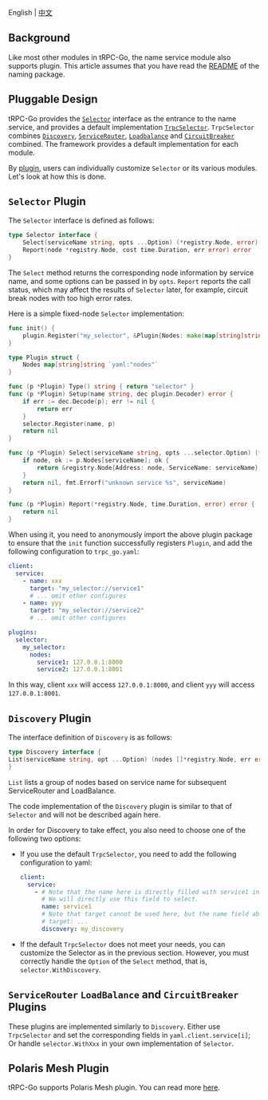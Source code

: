 English | [中文](naming_zh_CN.md)

## Background

Like most other modules in tRPC-Go, the name service module also supports plugin. This article assumes that you have read the [README](/naming/README_zh_CN.md) of the naming package.

## Pluggable Design

tRPC-Go provides the [`Selector`](/naming/selector) interface as the entrance to the name service, and provides a default implementation [`TrpcSelector`](/naming/selector/trpc_selector.go). `TrpcSelector` combines [`Discovery`](/naming/discovery), [`ServiceRouter`](/naming/servicerouter), [`Loadbalance`](/naming/loadbalance) and [`CircuitBreaker`](/naming/circuitbreaker ) combined. The framework provides a default implementation for each module.

By [plugin](/plugin), users can individually customize `Selector` or its various modules. Let's look at how this is done.

## `Selector` Plugin

The `Selector` interface is defined as follows:
```go
type Selector interface {
	Select(serviceName string, opts ...Option) (*registry.Node, error)
	Report(node *registry.Node, cost time.Duration, err error) error
}
```

The `Select` method returns the corresponding node information by service name, and some options can be passed in by `opts`. `Report` reports the call status, which may affect the results of `Selector` later, for example, circuit break nodes with too high error rates.

Here is a simple fixed-node `Selector` implementation:
```go
func init() {
    plugin.Register("my_selector", &Plugin{Nodes: make(map[string]string)})
}

type Plugin struct {
    Nodes map[string]string `yaml:"nodes"`
}

func (p *Plugin) Type() string { return "selector" }
func (p *Plugin) Setup(name string, dec plugin.Decoder) error {
    if err := dec.Decode(p); err != nil {
        return err
    }
    selector.Register(name, p)
    return nil
}

func (p *Plugin) Select(serviceName string, opts ...selector.Option) (*registry.Node, error) {
    if node, ok := p.Nodes[serviceName]; ok {
        return &registry.Node{Address: node, ServiceName: serviceName}, nil
    }
    return nil, fmt.Errorf("unknown service %s", serviceName)
}

func (p *Plugin) Report(*registry.Node, time.Duration, error) error {
    return nil
}
```
When using it, you need to anonymously import the above plugin package to ensure that the `init` function successfully registers `Plugin`, and add the following configuration to `trpc_go.yaml`:
```yaml
client:
  service:
    - name: xxx
      target: "my_selector://service1"
      # ... omit other configures
    - name: yyy
      target: "my_selector://service2"
      # ... omit other configures

plugins:
  selector:
    my_selector:
      nodes:
        service1: 127.0.0.1:8000
        service2: 127.0.0.1:8001
```
In this way, client `xxx` will access `127.0.0.1:8000`, and client `yyy` will access `127.0.0.1:8001`.

## `Discovery` Plugin

The interface definition of `Discovery` is as follows:
```go
type Discovery interface {
List(serviceName string, opt ...Option) (nodes []*registry.Node, err error)
}
```
`List` lists a group of nodes based on service name for subsequent ServiceRouter and LoadBalance.

The code implementation of the `Discovery` plugin is similar to that of `Selector` and will not be described again here.

In order for Discovery to take effect, you also need to choose one of the following two options:
- If you use the default `TrpcSelector`, you need to add the following configuration to yaml:
  ```yaml
  client:
    service:
      - # Note that the name here is directly filled with service1 instead of xxx.
        # We will directly use this field to select.
        name: service1
        # Note that target cannot be used here, but the name field above must be used to select.
        # target: ...
        discovery: my_discovery
  ```
- If the default `TrpcSelector` does not meet your needs, you can customize the Selector as in the previous section. However, you must correctly handle the `Option` of the `Select` method, that is, `selector.WithDiscovery`.

## `ServiceRouter` `LoadBalance` and `CircuitBreaker` Plugins

These plugins are implemented similarly to `Discovery`. Either use `TrpcSelector` and set the corresponding fields in `yaml.client.service[i]`; Or handle `selector.WithXxx` in your own implementation of `Selector`.

## Polaris Mesh Plugin

tRPC-Go supports Polaris Mesh plugin. You can read more [here](https://github.com/trpc-ecosystem/go-naming-polarismesh).
